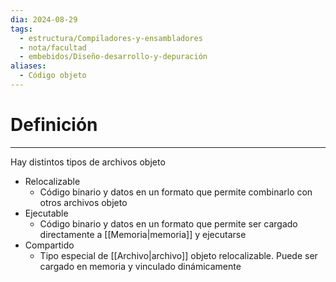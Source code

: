 ```yaml
---
dia: 2024-08-29
tags:
  - estructura/Compiladores-y-ensambladores
  - nota/facultad
  - embebidos/Diseño-desarrollo-y-depuración
aliases:
  - Código objeto
---
```

# Definición
---
Hay distintos tipos de archivos objeto

* Relocalizable
    * Código binario y datos en un formato que permite combinarlo con otros archivos objeto
* Ejecutable
    * Código binario y datos en un formato que permite ser cargado directamente a [[Memoria|memoria]] y ejecutarse
* Compartido
    * Tipo especial de [[Archivo|archivo]] objeto relocalizable. Puede ser cargado en memoria y vinculado dinámicamente